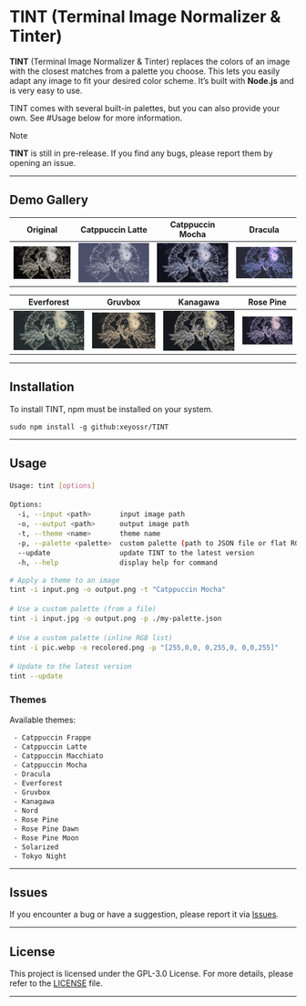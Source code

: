 # TINT (Terminal Image Normalizer & Tinter)

**TINT** (Terminal Image Normalizer & Tinter) replaces the colors of an image with the closest matches from a palette you choose. This lets you easily adapt any image to fit your desired color scheme. It’s built with **Node.js** and is very easy to use.

TINT comes with several built-in palettes, but you can also provide your own.
See #Usage below for more information.

> [!NOTE]
> **TINT** is still in pre-release.
> If you find any bugs, please report them by opening an issue.

---

## Demo Gallery

| Original                    | Catppuccin Latte                      | Catppuccin Mocha                      | Dracula                        |
| --------------------------- | ------------------------------------- | ------------------------------------- | ------------------------------ |
| ![raw](assets/original.png) | ![latte](assets/catppuccin-latte.png) | ![mocha](assets/catppuccin-mocha.png) | ![dracula](assets/dracula.png) |

| Everforest                           | Gruvbox                        | Kanagawa                         | Rose Pine                         |
| ------------------------------------ | ------------------------------ | -------------------------------- | --------------------------------- |
| ![everforest](assets/everforest.png) | ![gruvbox](assets/gruvbox.png) | ![kanagawa](assets/kanagawa.png) | ![rosepine](assets/rose-pine.png) |

---

## Installation

To install TINT, npm must be installed on your system.

```
sudo npm install -g github:xeyossr/TINT
```

---

## Usage

```bash
Usage: tint [options]

Options:
  -i, --input <path>       input image path
  -o, --output <path>      output image path
  -t, --theme <name>       theme name
  -p, --palette <palette>  custom palette (path to JSON file or flat RGB list)
  --update                 update TINT to the latest version
  -h, --help               display help for command
```

```bash
# Apply a theme to an image
tint -i input.png -o output.png -t "Catppuccin Mocha"

# Use a custom palette (from a file)
tint -i input.jpg -o output.png -p ./my-palette.json

# Use a custom palette (inline RGB list)
tint -i pic.webp -o recolored.png -p "[255,0,0, 0,255,0, 0,0,255]"

# Update to the latest version
tint --update
```

### Themes

Available themes:

```
 - Catppuccin Frappe
 - Catppuccin Latte
 - Catppuccin Macchiato
 - Catppuccin Mocha
 - Dracula
 - Everforest
 - Gruvbox
 - Kanagawa
 - Nord
 - Rose Pine
 - Rose Pine Dawn
 - Rose Pine Moon
 - Solarized
 - Tokyo Night
```

---

## Issues

If you encounter a bug or have a suggestion, please report it via [Issues](https://github.com/xeyossr/TINT/issues).

---

## License

This project is licensed under the GPL-3.0 License. For more details, please refer to the [LICENSE](LICENSE) file.

---
